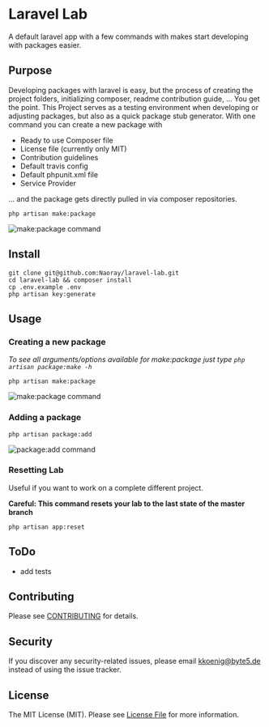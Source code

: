 # Laravel Lab
A default laravel app with a few commands with makes start developing with packages easier.

## Purpose
Developing packages with laravel is easy, but the process of creating the project folders, initializing composer, readme
contribution guide, ... You get the point. This Project serves as a testing environment when developing or adjusting
packages, but also as a quick package stub generator. With one command you can create a new package with
- Ready to use Composer file
- License file (currently only MIT)
- Contribution guidelines
- Default travis config
- Default phpunit.xml file
- Service Provider

... and the package gets directly pulled in via composer repositories.

```
php artisan make:package
```

![make:package command](https://user-images.githubusercontent.com/10154100/38869421-f4e4c602-424a-11e8-8f52-1247ed0a661e.png)

## Install
```
git clone git@github.com:Naoray/laravel-lab.git
cd laravel-lab && composer install
cp .env.example .env
php artisan key:generate
```

## Usage
### Creating a new package
*To see all arguments/options available for make:package just type `php artisan package:make -h`*
```
php artisan make:package
```

![make:package command](https://user-images.githubusercontent.com/10154100/38869421-f4e4c602-424a-11e8-8f52-1247ed0a661e.png)

### Adding a package
```
php artisan package:add
```

![package:add command](https://user-images.githubusercontent.com/10154100/38869340-ad224876-424a-11e8-82dc-d2f7eabdfc9a.png)

### Resetting Lab
Useful if you want to work on a complete different project.

**Careful: This command resets your lab to the last state of the master branch**
```
php artisan app:reset
```

## ToDo
- add tests

## Contributing
Please see [CONTRIBUTING](CONTRIBUTING.md) for details.

## Security
If you discover any security-related issues, please email kkoenig@byte5.de instead of using the issue tracker.

## License
The MIT License (MIT). Please see [License File](/LICENSE.md) for more information.